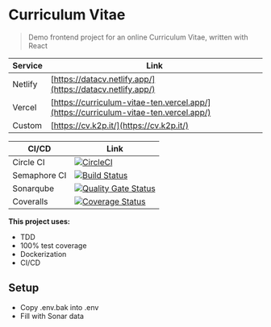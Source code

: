 Curriculum Vitae
================

> Demo frontend project for an online Curriculum Vitae, written with React

| Service | Link |
| ------- | ---- |
| Netlify | [https://datacv.netlify.app/](https://datacv.netlify.app/) |
| Vercel | [https://curriculum-vitae-ten.vercel.app/](https://curriculum-vitae-ten.vercel.app/) |
| Custom | [https://cv.k2p.it/](https://cv.k2p.it/) |


| CI/CD | Link |
| ----- | ---- |
| Circle CI | [![CircleCI](https://circleci.com/gh/sineverba/curriculum-vitae.svg?style=svg)](https://circleci.com/gh/sineverba/curriculum-vitae) |
| Semaphore CI | [![Build Status](https://sineverba.semaphoreci.com/badges/curriculum-vitae/branches/master.svg?style=shields&key=38b55a14-62ab-47d4-9c28-912f35bcd308)](https://sineverba.semaphoreci.com/projects/curriculum-vitae) |
| Sonarqube | [![Quality Gate Status](https://sonarcloud.io/api/project_badges/measure?project=curriculum-vitae&metric=alert_status)](https://sonarcloud.io/dashboard?id=curriculum-vitae) |
| Coveralls | [![Coverage Status](https://coveralls.io/repos/github/sineverba/curriculum-vitae/badge.svg?branch=master)](https://coveralls.io/github/sineverba/curriculum-vitae?branch=master) |

__This project uses:__

+ TDD
+ 100% test coverage
+ Dockerization
+ CI/CD

## Setup
+ Copy .env.bak into .env
+ Fill with Sonar data